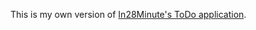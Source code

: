 This is my own version of [In28Minute's ToDo application](https://ba.udemy.com/course/full-stack-application-development-with-spring-boot-and-angular/learn/lecture/12537630#learning-tools).